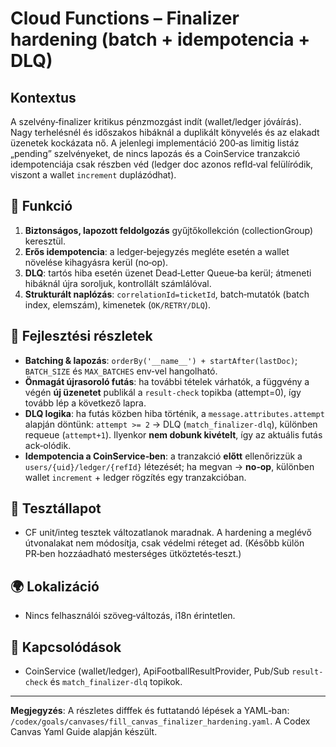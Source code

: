 # Cloud Functions – Finalizer hardening (batch + idempotencia + DLQ)

## Kontextus

A szelvény‑finalizer kritikus pénzmozgást indít (wallet/ledger jóváírás). Nagy terhelésnél és időszakos hibáknál a duplikált könyvelés és az elakadt üzenetek kockázata nő. A jelenlegi implementáció 200‑as limitig listáz „pending” szelvényeket, de nincs lapozás és a CoinService tranzakció idempotenciája csak részben véd (ledger doc azonos refId‑val felülíródik, viszont a wallet `increment` duplázódhat).

## 🎯 Funkció

1. **Biztonságos, lapozott feldolgozás** gyűjtőkollekción (collectionGroup) keresztül.
2. **Erős idempotencia**: a ledger‑bejegyzés megléte esetén a wallet növelése kihagyásra kerül (no‑op).
3. **DLQ**: tartós hiba esetén üzenet Dead‑Letter Queue‑ba kerül; átmeneti hibáknál újra soroljuk, kontrollált számlálóval.
4. **Strukturált naplózás**: `correlationId=ticketId`, batch‑mutatók (batch index, elemszám), kimenetek (`OK/RETRY/DLQ`).

## 🧠 Fejlesztési részletek

* **Batching & lapozás**: `orderBy('__name__') + startAfter(lastDoc)`; `BATCH_SIZE` és `MAX_BATCHES` env‑vel hangolható.
* **Önmagát újrasoroló futás**: ha további tételek várhatók, a függvény a végén **új üzenetet** publikál a `result-check` topikba (attempt=0), így tovább lép a következő lapra.
* **DLQ logika**: ha futás közben hiba történik, a `message.attributes.attempt` alapján döntünk: `attempt >= 2` → DLQ (`match_finalizer-dlq`), különben requeue (`attempt+1`). Ilyenkor **nem dobunk kivételt**, így az aktuális futás ack‑olódik.
* **Idempotencia a CoinService‑ben**: a tranzakció **előtt** ellenőrizzük a `users/{uid}/ledger/{refId}` létezését; ha megvan → **no‑op**, különben wallet `increment` + ledger rögzítés egy tranzakcióban.

## 🧪 Tesztállapot

* CF unit/integ tesztek változatlanok maradnak. A hardening a meglévő útvonalakat nem módosítja, csak védelmi réteget ad. (Később külön PR‑ben hozzáadható mesterséges ütköztetés‑teszt.)

## 🌍 Lokalizáció

* Nincs felhasználói szöveg‑változás, i18n érintetlen.

## 📎 Kapcsolódások

* CoinService (wallet/ledger), ApiFootballResultProvider, Pub/Sub `result-check` és `match_finalizer-dlq` topikok.

---

**Megjegyzés**: A részletes difffek és futtatandó lépések a YAML‑ban: `/codex/goals/canvases/fill_canvas_finalizer_hardening.yaml`. A Codex Canvas Yaml Guide alapján készült.
